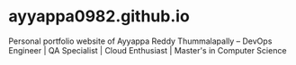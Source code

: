 # ayyappa0982.github.io
Personal portfolio website of Ayyappa Reddy Thummalapally – DevOps Engineer | QA Specialist | Cloud Enthusiast | Master's in Computer Science
